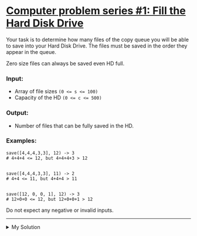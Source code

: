 # [Computer problem series #1: Fill the Hard Disk Drive](https://www.codewars.com/kata/5d49c93d089c6e000ff8428c)

Your task is to determine how many files of the copy queue you will be able to save into your Hard Disk Drive. The files must be saved in the order they appear in the queue.

Zero size files can always be saved even HD full.

### Input:

- Array of file sizes `(0 <= s <= 100)`
- Capacity of the HD `(0 <= c <= 500)`

### Output:

- Number of files that can be fully saved in the HD.

### Examples:

    save([4,4,4,3,3], 12) -> 3
    # 4+4+4 <= 12, but 4+4+4+3 > 12


    save([4,4,4,3,3], 11) -> 2
    # 4+4 <= 11, but 4+4+4 > 11


    save([12, 0, 0, 1], 12) -> 3
    # 12+0+0 <= 12, but 12+0+0+1 > 12

Do not expect any negative or invalid inputs.

---

<details><summary>My Solution</summary>

```js
function save(sizes, hd) {
  let size = sizes.length
  for (let i = 0; i < sizes.length; i++) {
    hd -= sizes[i]
    if (hd < 0) return i
  }

  return size
}
```

</details>
